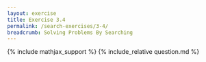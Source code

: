 ```yaml
---
layout: exercise
title: Exercise 3.4
permalink: /search-exercises/3-4/
breadcrumb: Solving Problems By Searching
---
```


{% include mathjax_support %}
{% include_relative question.md %}
